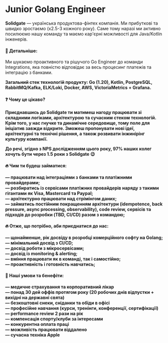 ## <h1> Junior Golang Engineer </h1> 
<b>Solidgate</b> — українська продуктова-фінтех компанія. Ми прибуткові та швидко зростаємо (x2.5-3 кожного року). Саме тому наразі ми активно посилюємо нашу команду та маємо кар'єрні можливості для Java/Kotlin інженерів.

#### &#128205; Детальніше:
<p> Ми шукаємо проактивного та рішучого Go Engineer до команди Integrations, яка повністю відповідає за весь процесинг платежів та інтеграцію з банками. </p>
<p><b> Загальний стек технологій продукту: Go (1.20), Kotlin, PostgreSQL, RabbitMQ/Kafka, ELK/Loki, Docker, AWS, VictoriaMetrics + Grafana. </p>

#### &#10067; Чому це цікаво?
<p><b> Приєднавшись до Solidgate ти матимеш нагоду працювати зі складними логіками, архітектурою та сучасним стеком технологій. Крім того, у нас гнучке та динамічне середовище, тому поле для ініціатив завжди відкрите. Зможеш пропонувати нові ідеї, архітектурні та технічні рішення, а також розвивати інжинірінг культуру компанії. </p>

<p> До речі, згідно з NPS дослідженням цього року, 97% наших колег хочуть бути через 1.5 роки з Solidgate 😉 <p>

#### &#128293; Чим ти будеш займатися:
— працювати над інтеграціями з банками та платіжними провайдерами;<br>
— розбиратись із сервісами платіжних провайдерів наряду з такими гігантами як Visa, Mastercard та Paypal;<br>
— архітектурно працювати над стрімінгом даних;<br>
— займатись постійним покращенням архітектури (idempotence, back pressure, async processing, observability), code review, сервісів та підходів до розробки (TBD, CI/CD) разом з командою;<br>

#### &#128293; Отже, що потрібно, аби приєднатися до нас:
— щонайменше, рік досвіду в розробці комерційного софту на Golang;<br>
— мінімальний досвід з СІ/CD;<br>
— досвід роботи з мікросервісами;<br>
— досвід із monitoring & alerting;<br>
— вміння працювати як в команді, так і самостійно;<br>
— проактивність і готовність навчатись;<br>

#### &#129321; Наші умови та бенефіти:
— медичне страхування та корпоративний лікар<br>
— понад 30 дей оффів протягом року (20 робочих днів відпустки + вихідні на державні свята)<br>
— безкоштовні снеки, сніданки та обіди в офісі<br>
— професійне навчання (курси, тренінги, конференції, сертифікації)<br>
— performance review 2 рази на рік<br>
— компенсація спорту/клуби за інтересами<br>
— конкурентна оплата праці<br>
— можливість працювати віддалено<br>
— сучасна техніка Apple<br>
